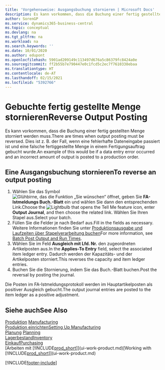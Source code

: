 ```yaml
---
title: 'Vorgehensweise: Ausgangsbuchung stornieren | Microsoft Docs'
description: Es kann vorkommen, dass die Buchung einer fertig gestellten Menge storniert werden muss. Dies ist z. B. der Fall, wenn eine fehlerhafte Dateneingabe passiert ist und eine falsche fertiggestellte Menge in einem Fertigungsauftrag gebucht wurde.
author: SorenGP
ms.service: dynamics365-business-central
ms.topic: conceptual
ms.devlang: na
ms.tgt_pltfrm: na
ms.workload: na
ms.search.keywords: ''
ms.date: 10/01/2020
ms.author: edupont
ms.openlocfilehash: 5901ad209149c113497d676a5c86379fc8424a0e
ms.sourcegitcommit: ff2b55b7e790447e0c1fcd5c2ec7f7610338ebaa
ms.translationtype: HT
ms.contentlocale: de-AT
ms.lasthandoff: 02/15/2021
ms.locfileid: "5392766"
---
```

# <a name="reverse-output-posting"></a><span data-ttu-id="7945a-104">Gebuchte fertig gestellte Menge stornieren</span><span class="sxs-lookup"><span data-stu-id="7945a-104">Reverse Output Posting</span></span>
<span data-ttu-id="7945a-105">Es kann vorkommen, dass die Buchung einer fertig gestellten Menge storniert werden muss.</span><span class="sxs-lookup"><span data-stu-id="7945a-105">There are times when output posting must be reversed.</span></span> <span data-ttu-id="7945a-106">Dies ist z. B. der Fall, wenn eine fehlerhafte Dateneingabe passiert ist und eine falsche fertiggestellte Menge in einem Fertigungsauftrag gebucht wurde.</span><span class="sxs-lookup"><span data-stu-id="7945a-106">An example of this would be if a data entry error occurred and an incorrect amount of output is posted to a production order.</span></span>  

## <a name="to-reverse-an-output-posting"></a><span data-ttu-id="7945a-107">Eine Ausgangsbuchung stornieren</span><span class="sxs-lookup"><span data-stu-id="7945a-107">To reverse an output posting</span></span>  
1.  <span data-ttu-id="7945a-108">Wählen Sie das Symbol ![Glühbirne, das die Funktion „Sie wünschen“ öffnet](media/ui-search/search_small.png "Tell Me-Funktion"), geben Sie **FA-Istmeldungs Buch.-Blatt** ein und wählen Sie dann den entsprechenden Link.</span><span class="sxs-lookup"><span data-stu-id="7945a-108">Choose the ![Lightbulb that opens the Tell Me feature](media/ui-search/search_small.png "Tell me what you want to do") icon, enter **Output Journal**, and then choose the related link.</span></span> <span data-ttu-id="7945a-109">Wählen Sie Ihren Stapel aus.</span><span class="sxs-lookup"><span data-stu-id="7945a-109">Select your batch.</span></span>  
2. <span data-ttu-id="7945a-110">Füllen Sie die Felder je nach Bedarf aus.</span><span class="sxs-lookup"><span data-stu-id="7945a-110">Fill in the fields as necessary.</span></span> <span data-ttu-id="7945a-111">Weitere Informationen finden Sie unter [Produktionsausgabe und Laufzeiten über Stapelverarbeitung buchen](production-how-to-post-output-quantity.md)</span><span class="sxs-lookup"><span data-stu-id="7945a-111">For more information, see [Batch Post Output and Run Times](production-how-to-post-output-quantity.md).</span></span>
3.  <span data-ttu-id="7945a-112">Wählen Sie im Feld **Ausgleich mit Lfd. Nr.** den zugeordneten Artikelposten aus.</span><span class="sxs-lookup"><span data-stu-id="7945a-112">In the **Applies-To Entry** field, select the associated item ledger entry.</span></span> <span data-ttu-id="7945a-113">Dadurch werden der Kapazitäts- und der Artikelposten storniert.</span><span class="sxs-lookup"><span data-stu-id="7945a-113">This reverses the capacity and item ledger entries.</span></span>  
4. <span data-ttu-id="7945a-114">Buchen Sie die Stornierung, indem Sie das Buch.-Blatt buchen.</span><span class="sxs-lookup"><span data-stu-id="7945a-114">Post the reversal by posting the journal.</span></span>  

<span data-ttu-id="7945a-115">Die Posten im FA-Istmeldungsprotokoll werden im Hauptartikelposten als positiver Ausgleich gebucht.</span><span class="sxs-lookup"><span data-stu-id="7945a-115">The output journal entries are posted to the item ledger as a positive adjustment.</span></span>  

## <a name="see-also"></a><span data-ttu-id="7945a-116">Siehe auch</span><span class="sxs-lookup"><span data-stu-id="7945a-116">See Also</span></span>  
 <span data-ttu-id="7945a-117">[Produktion](production-manage-manufacturing.md)  </span><span class="sxs-lookup"><span data-stu-id="7945a-117">[Manufacturing](production-manage-manufacturing.md)  </span></span>  
 [<span data-ttu-id="7945a-118">Produktion einrichten</span><span class="sxs-lookup"><span data-stu-id="7945a-118">Setting Up Manufacturing</span></span>](production-configure-production-processes.md)  
 <span data-ttu-id="7945a-119">[Planung](production-planning.md)    </span><span class="sxs-lookup"><span data-stu-id="7945a-119">[Planning](production-planning.md)    </span></span>  
 [<span data-ttu-id="7945a-120">Lagerbestand</span><span class="sxs-lookup"><span data-stu-id="7945a-120">Inventory</span></span>](inventory-manage-inventory.md)  
 [<span data-ttu-id="7945a-121">Einkauf</span><span class="sxs-lookup"><span data-stu-id="7945a-121">Purchasing</span></span>](purchasing-manage-purchasing.md)  
 <span data-ttu-id="7945a-122">[Arbeiten mit [!INCLUDE[prod_short](includes/prod_short.md)]](ui-work-product.md)</span><span class="sxs-lookup"><span data-stu-id="7945a-122">[Working with [!INCLUDE[prod_short](includes/prod_short.md)]](ui-work-product.md)</span></span>  


[!INCLUDE[footer-include](includes/footer-banner.md)]